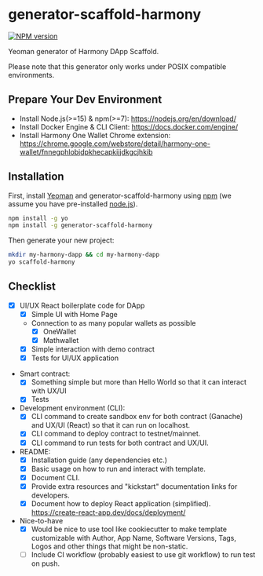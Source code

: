 # generator-scaffold-harmony 

[![NPM version][npm-image]][npm-url]

Yeoman generator of Harmony DApp Scaffold.

Please note that this generator only works under POSIX compatible environments.

## Prepare Your Dev Environment

- Install Node.js(>=15) & npm(>=7): https://nodejs.org/en/download/
- Install Docker Engine & CLI Client: https://docs.docker.com/engine/
- Install Harmony One Wallet Chrome extension: https://chrome.google.com/webstore/detail/harmony-one-wallet/fnnegphlobjdpkhecapkijjdkgcjhkib

## Installation

First, install [Yeoman](http://yeoman.io) and generator-scaffold-harmony using [npm](https://www.npmjs.com/) (we assume you have pre-installed [node.js](https://nodejs.org/)).

```bash
npm install -g yo
npm install -g generator-scaffold-harmony
```

Then generate your new project:

```bash
mkdir my-harmony-dapp && cd my-harmony-dapp
yo scaffold-harmony
```

## Checklist

- [x] UI/UX React boilerplate code for DApp
  - [x] Simple UI with Home Page
  - Connection to as many popular wallets as possible
    - [x] OneWallet
    - [x] Mathwallet
  - [x] Simple interaction with demo contract
  - [x] Tests for UI/UX application
- Smart contract:
  - [x] Something simple but more than Hello World so that it can interact with UX/UI
  - [x] Tests
- Development environment (CLI):
  - [x] CLI command to create sandbox env for both contract (Ganache) and UX/UI (React) so that it can run on localhost.
  - [x] CLI command to deploy contract to testnet/mainnet.
  - [x] CLI command to run tests for both contract and UX/UI.
- README:
  - [x] Installation guide (any dependencies etc.)
  - [x] Basic usage on how to run and interact with template.
  - [x] Document CLI.
  - [x] Provide extra resources and "kickstart" documentation links for developers.
  - [x] Document how to deploy React application (simplified). https://create-react-app.dev/docs/deployment/
- Nice-to-have
  - [x] Would be nice to use tool like cookiecutter to make template customizable with Author, App Name, Software Versions, Tags, Logos and other things that might be non-static.
  - [ ] Include CI workflow (probably easiest to use git workflow) to run test on push.

[npm-image]: https://badge.fury.io/js/generator-scaffold-harmony.svg
[npm-url]: https://npmjs.org/package/generator-scaffold-harmony
